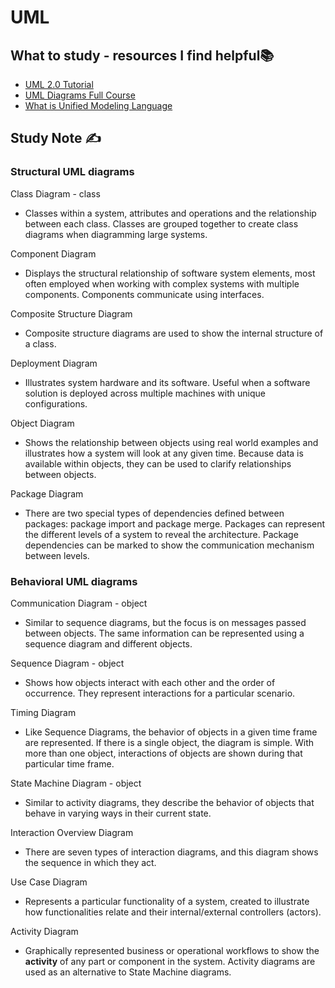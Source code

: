 # UML

## What to study - resources I find helpful📚

- [UML 2.0 Tutorial](https://www.youtube.com/playlist?list=PLGLfVvz_LVvQ5G-LdJ8RLqe-ndo7QITYc)
- [UML Diagrams Full Course](https://www.youtube.com/watch?v=WnMQ8HlmeXc)
- [What is Unified Modeling Language](https://www.lucidchart.com/pages/what-is-UML-unified-modeling-language#:~:text=Unified%20Modeling%20Language%20(UML)%20A,documenting%20the%20artifacts%20of%20systems)

## Study Note ✍️

### **Structural UML diagrams**

Class Diagram - class

- Classes within a system, attributes and operations and the relationship between each class. Classes are grouped together to create class diagrams when diagramming large systems.

Component Diagram

- Displays the structural relationship of software system elements, most often employed when working with complex systems with multiple components. Components communicate using interfaces.

Composite Structure Diagram

- Composite structure diagrams are used to show the internal structure of a class.

Deployment Diagram

- Illustrates system hardware and its software. Useful when a software solution is deployed across multiple machines with unique configurations.

Object Diagram

- Shows the relationship between objects using real world examples and illustrates how a system will look at any given time. Because data is available within objects, they can be used to clarify relationships between objects.

Package Diagram

- There are two special types of dependencies defined between packages: package import and package merge. Packages can represent the different levels of a system to reveal the architecture. Package dependencies can be marked to show the communication mechanism between levels.

### **Behavioral UML diagrams**

Communication Diagram - object

- Similar to sequence diagrams, but the focus is on messages passed between objects. The same information can be represented using a sequence diagram and different objects.

Sequence Diagram - object

- Shows how objects interact with each other and the order of occurrence. They represent interactions for a particular scenario.

Timing Diagram

- Like Sequence Diagrams, the behavior of objects in a given time frame are represented. If there is a single object, the diagram is simple. With more than one object, interactions of objects are shown during that particular time frame.

State Machine Diagram - object

- Similar to activity diagrams, they describe the behavior of objects that behave in varying ways in their current state.

Interaction Overview Diagram

- There are seven types of interaction diagrams, and this diagram shows the sequence in which they act.

Use Case Diagram

- Represents a particular functionality of a system, created to illustrate how functionalities relate and their internal/external controllers (actors).

Activity Diagram

- Graphically represented business or operational workflows to show the **activity** of any part or component in the system. Activity diagrams are used as an alternative to State Machine diagrams.

